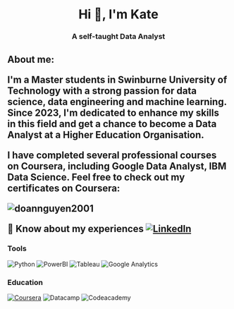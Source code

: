 <h1 align="center">Hi 👋, I'm Kate </h1>
<h3 align="center">A self-taught Data Analyst </h3>

<h2> About me:

I'm a Master students in Swinburne University of Technology with a strong passion for data science, data engineering and machine learning. 
Since 2023, I'm dedicated to enhance my skills in this field and get a chance to become a Data Analyst at a Higher Education Organisation. 

I have completed several professional courses on Coursera, including Google Data Analyst, IBM Data Science. Feel free to check out my certificates on Coursera: 

<p align="left"> <img src="https://komarev.com/ghpvc/?username=doannguyen2001&label=Profile%20views&color=59A3D1&style=flat" alt="doannguyen2001" /> </p>

📄 Know about my experiences [![LinkedIn](https://img.shields.io/badge/linkedin-%230077B5.svg?style=for-the-badge&logo=linkedin&logoColor=white)](https://www.linkedin.com/in/nguyen-doan/)

</p>

<h3 align="left">Tools</h3>

![Python](https://img.shields.io/badge/python-3670A0?style=for-the-badge&logo=python&logoColor=ffdd54)
![PowerBI](https://img.shields.io/badge/PowerBI-F2C811?style=for-the-badge&logo=Power%20BI&logoColor=white)
![Tableau](https://img.shields.io/badge/Tableau-E97627?style=for-the-badge&logo=Tableau&logoColor=white)
![Google Analytics](https://img.shields.io/badge/Google%20Analytics-E37400?style=for-the-badge&logo=google%20analytics&logoColor=white)

<h3 align="left">Education</h3>

[![Coursera](https://img.shields.io/badge/Coursera-0056D2?style=for-the-badge&logo=Coursera&logoColor=white)](https://www.credly.com/badges/9ac609b8-1210-4d29-8b65-9b21a2c66858/linked_in_profile)
![Datacamp](https://img.shields.io/badge/Datacamp-05192D?style=for-the-badge&logo=datacamp&logoColor=65FF8F)
![Codeacademy](https://img.shields.io/badge/Codecademy-FFF0E5?style=for-the-badge&logo=codecademy&logoColor=303347)






